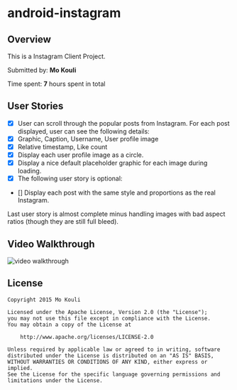 # android-instagram

## Overview

This is a Instagram Client Project.
 
Submitted by: **Mo Kouli**
 
Time spent: **7** hours spent in total


## User Stories

* [x] User can scroll through the popular posts from Instagram.
For each post displayed, user can see the following details:
* [x] Graphic, Caption, Username, User profile image
* [x] Relative timestamp, Like count
* [x] Display each user profile image as a circle.
* [x] Display a nice default placeholder graphic for each image during loading.
* [x] The following user story is optional:

* [] Display each post with the same style and proportions as the real Instagram.

Last user story is almost complete minus handling images with bad aspect ratios 
(though they are still full bleed).

## Video Walkthrough

 ![video walkthrough](https://cloud.githubusercontent.com/assets/983861/11492251/3f331a0a-979f-11e5-9e8a-1432090157c3.gif)

## License

    Copyright 2015 Mo Kouli

    Licensed under the Apache License, Version 2.0 (the "License");
    you may not use this file except in compliance with the License.
    You may obtain a copy of the License at

        http://www.apache.org/licenses/LICENSE-2.0

    Unless required by applicable law or agreed to in writing, software
    distributed under the License is distributed on an "AS IS" BASIS,
    WITHOUT WARRANTIES OR CONDITIONS OF ANY KIND, either express or implied.
    See the License for the specific language governing permissions and
    limitations under the License.
